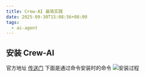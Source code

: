 ```yaml
---
title: Crew-AI 最简实践
date: 2025-09-30T15:08:56+08:00
tags:
  - ai-agent
---
```

## 安装 Crew-AI

官方地址 [传送门](https://docs.crewai.com/en/installation)
下面是通过命令安装时的命令
![安装过程](/blogimg/crewai/crewai-1.png)